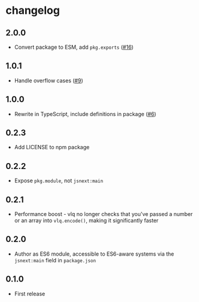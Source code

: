 # changelog

## 2.0.0

- Convert package to ESM, add `pkg.exports` ([#16](https://github.com/Rich-Harris/vlq/pull/16))

## 1.0.1

- Handle overflow cases ([#9](https://github.com/Rich-Harris/vlq/pull/9))

## 1.0.0

- Rewrite in TypeScript, include definitions in package ([#6](https://github.com/Rich-Harris/vlq/pull/6))

## 0.2.3

- Add LICENSE to npm package

## 0.2.2

- Expose `pkg.module`, not `jsnext:main`

## 0.2.1

- Performance boost - vlq no longer checks that you've passed a number or an array into `vlq.encode()`, making it significantly faster

## 0.2.0

- Author as ES6 module, accessible to ES6-aware systems via the `jsnext:main` field in `package.json`

## 0.1.0

- First release
